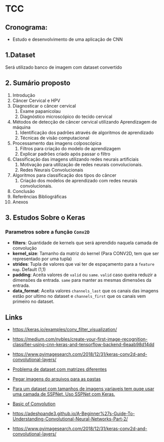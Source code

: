 # TCC

## Cronograma:
- Estudo e desenvolvimento de uma aplicação de CNN


## 1.Dataset
Será utilizado banco de imagem com dataset convertido 

## 2. Sumário proposto

1. Introdução
2. Câncer Cervical e HPV
3. Diagnosticar o câncer cervical
    1. Exame papanicolau
    2. Diagnóstico microscópico do tecido cervical
4. Métodos de detecção de câncer cervical utilizando Aprendizagem de máquina
    1. Identificação dos padrões através de algoritmos de aprendizado
    2. Técnicas de visão computacional
5. Processamento das imagens colposcópica
    1. Filtros para criação do modelo de aprendizagem
    2. Explicar padrões criado após passar o filtro
6. Classificação das imagens utilizando redes neurais artificiais
    1. Motivação para utilização de redes neurais convolucionais.
    2. Redes Neurais Convolucionais
7. Algoritmos para classificação dos tipos do câncer
    1. Criação dos modelos de aprendizado com redes neurais convolucionais.
8. Conclusão
9. Referências Bibliográficas
10. Anexos

## 3. Estudos Sobre o Keras
### Parametros sobre a função ``Conv2D``
- **filters**: Quantidade de kernels que será aprendido naquela camada de convolução
- **kernel_size**: Tamanho da matriz do kernel (Para CONV2D, tem que ser representado por uma tupla)
- **strides**: Tupla de valores que vai ter de espaçamento para a ``feature map``. Default (1,1)
- **padding**: Aceita valores de ``valid`` ou ``same``. ``valid`` caso queira reduzir a dimensões da entrada. ``same`` para manter as mesmas dimensões da entrada.
- **data_format**: Aceita valores ``channels_last`` que os canais das imagens estão por ultimo no dataset e ``channels_first`` que os canais vem primeiro no dataset.


## Links

- https://keras.io/examples/conv_filter_visualization/
- https://medium.com/nybles/create-your-first-image-recognition-classifier-using-cnn-keras-and-tensorflow-backend-6eaab98d14dd
- https://www.pyimagesearch.com/2018/12/31/keras-conv2d-and-convolutional-layers/

- [Problema de dataset com matrizes diferentes](https://datascience.stackexchange.com/questions/40462/how-to-prepare-the-varied-size-input-in-cnn-prediction)

- [Pegar imagens do arquivos para as pastas](https://medium.com/@vijayabhaskar96/tutorial-image-classification-with-keras-flow-from-directory-and-generators-95f75ebe5720)

- [Para um dataset com tamanhos de imagens variaveis tem quqe usar uma camada de SSPNet. Uso SSPNet com Keras.](https://github.com/yhenon/keras-spp)

- [Basic of Convolution](https://www.pyimagesearch.com/2016/07/25/convolutions-with-opencv-and-python/)

- https://adeshpande3.github.io/A-Beginner%27s-Guide-To-Understanding-Convolutional-Neural-Networks-Part-2/

- https://www.pyimagesearch.com/2018/12/31/keras-conv2d-and-convolutional-layers/

